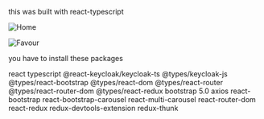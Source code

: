 this was built with react-typescript

![Home](https://user-images.githubusercontent.com/53006492/225973728-3aa6bd00-dac3-4f24-9ff2-e8db22bec66b.JPG)

![Favour](https://user-images.githubusercontent.com/53006492/225974089-75eb9e40-782c-4b86-b62c-e78242324da8.JPG)

you have to install these packages

react
typescript
@react-keycloak/keycloak-ts
@types/keycloak-js
@types/react-bootstrap
@types/react-dom
@types/react-router
@types/react-router-dom
@types/react-redux
bootstrap 5.0
axios
react-bootstrap
react-bootstrap-carousel
react-multi-carousel
react-router-dom
react-redux
redux-devtools-extension
redux-thunk
